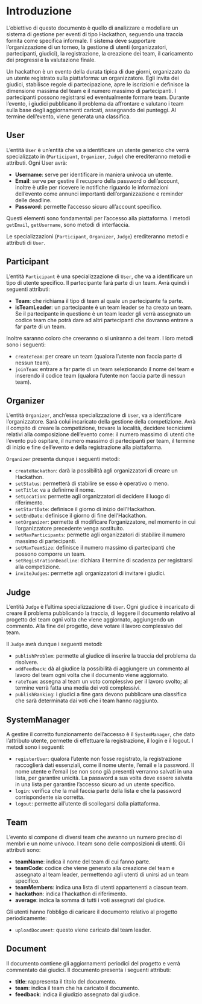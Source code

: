 # Introduzione

L’obiettivo di questo documento è quello di analizzare e modellare un sistema di gestione per eventi di tipo Hackathon, seguendo una traccia fornita come specifica informale. Il sistema deve supportare l’organizzazione di un torneo, la gestione di utenti (organizzatori, partecipanti, giudici), la registrazione, la creazione dei team, il caricamento dei progressi e la valutazione finale.

Un hackathon è un evento della durata tipica di due giorni, organizzato da un utente registrato sulla piattaforma: un organizzatore. Egli invita dei giudici, stabilisce regole di partecipazione, apre le iscrizioni e definisce la dimensione massima del team e il numero massimo di partecipanti. I partecipanti possono registrarsi ed eventualmente formare team. Durante l’evento, i giudici pubblicano il problema da affrontare e valutano i team sulla base degli aggiornamenti caricati, assegnando dei punteggi. Al termine dell’evento, viene generata una classifica.

## User

L’entità `User` è un’entità che va a identificare un utente generico che verrà specializzato in (`Participant`, `Organizer`, `Judge`) che erediteranno metodi e attributi. Ogni User avrà:

- **Username**: serve per identificare in maniera univoca un utente.
- **Email**: serve per gestire il recupero della password o dell’account, inoltre è utile per ricevere le notifiche riguardo le informazioni dell’evento come annunci importanti dell’organizzazione e reminder delle deadline.
- **Password**: permette l’accesso sicuro all’account specifico.

Questi elementi sono fondamentali per l’accesso alla piattaforma. I metodi `getEmail`, `getUsername`, sono metodi di interfaccia.

Le specializzazioni (`Participant`, `Organizer`, `Judge`) erediteranno metodi e attributi di `User`.

## Participant

L’entità `Participant` è una specializzazione di `User`, che va a identificare un tipo di utente specifico. Il partecipante farà parte di un team. Avrà quindi i seguenti attributi:

- **Team**: che richiama il tipo di team al quale un partecipante fa parte.
- **isTeamLeader**: un partecipante è un team leader se ha creato un team. Se il partecipante in questione è un team leader gli verrà assegnato un codice team che potrà dare ad altri partecipanti che dovranno entrare a far parte di un team.

Inoltre saranno coloro che creeranno o si uniranno a dei team. I loro metodi sono i seguenti:

- `createTeam`: per creare un team (qualora l’utente non faccia parte di nessun team).
- `joinTeam`: entrare a far parte di un team selezionando il nome del team e inserendo il codice team (qualora l’utente non faccia parte di nessun team).

## Organizer

L’entità `Organizer`, anch’essa specializzazione di `User`, va a identificare l’organizzatore. Sarà colui incaricato della gestione della competizione. Avrà il compito di creare la competizione, trovare la località, decidere tecnicismi relativi alla composizione dell’evento come: il numero massimo di utenti che l’evento può ospitare, il numero massimo di partecipanti per team, il termine di inizio e fine dell’evento e della registrazione alla piattaforma.

`Organizer` presenta dunque i seguenti metodi:

- `createHackathon`: darà la possibilità agli organizzatori di creare un Hackathon.
- `setStatus`: permetterà di stabilire se esso è operativo o meno.
- `setTitle`: va a definirne il nome.
- `setLocation`: permette agli organizzatori di decidere il luogo di riferimento.
- `setStartDate`: definisce il giorno di inizio dell’Hackathon.
- `setEndDate`: definisce il giorno di fine dell’Hackathon.
- `setOrganizer`: permette di modificare l’organizzatore, nel momento in cui l’organizzatore precedente venga sostituito.
- `setMaxParticipants`: permette agli organizzatori di stabilire il numero massimo di partecipanti.
- `setMaxTeamSize`: definisce il numero massimo di partecipanti che possono comporre un team.
- `setRegistrationDeadline`: dichiara il termine di scadenza per registrarsi alla competizione.
- `inviteJudges`: permette agli organizzatori di invitare i giudici.

## Judge

L’entità `Judge` è l’ultima specializzazione di `User`. Ogni giudice è incaricato di creare il problema pubblicando la traccia, di leggere il documento relativo al progetto del team ogni volta che viene aggiornato, aggiungendo un commento. Alla fine del progetto, deve votare il lavoro complessivo del team.

Il `Judge` avrà dunque i seguenti metodi:

- `publishProblem`: permette al giudice di inserire la traccia del problema da risolvere.
- `addFeedback`: dà al giudice la possibilità di aggiungere un commento al lavoro del team ogni volta che il documento viene aggiornato.
- `rateTeam`: assegna al team un voto complessivo per il lavoro svolto; al termine verrà fatta una media dei voti complessivi.
- `publishRanking`: i giudici a fine gara devono pubblicare una classifica che sarà determinata dai voti che i team hanno raggiunto.

## SystemManager

A gestire il corretto funzionamento dell’accesso è il `SystemManager`, che dato l’attributo utente, permette di effettuare la registrazione, il login e il logout. I metodi sono i seguenti:

- `registerUser`: qualora l’utente non fosse registrato, la registrazione raccoglierà dati essenziali, come il nome utente, l’email e la password. Il nome utente e l’email (se non sono già presenti) verranno salvati in una lista, per garantire unicità. La password a sua volta deve essere salvata in una lista per garantire l’accesso sicuro ad un utente specifico.
- `login`: verifica che la mail faccia parte della lista e che la password corrispondente sia corretta.
- `logout`: permette all’utente di scollegarsi dalla piattaforma.

## Team

L’evento si compone di diversi team che avranno un numero preciso di membri e un nome univoco. I team sono delle composizioni di utenti. Gli attributi sono:

- **teamName**: indica il nome del team di cui fanno parte.
- **teamCode**: codice che viene generato alla creazione del team e assegnato al team leader, permettendo agli utenti di unirsi ad un team specifico.
- **teamMembers**: indica una lista di utenti appartenenti a ciascun team.
- **hackathon**: indica l’hackathon di riferimento.
- **average**: indica la somma di tutti i voti assegnati dal giudice.

Gli utenti hanno l’obbligo di caricare il documento relativo al progetto periodicamente:

- `uploadDocument`: questo viene caricato dal team leader.

## Document

Il documento contiene gli aggiornamenti periodici del progetto e verrà commentato dai giudici. Il documento presenta i seguenti attributi:

- **title**: rappresenta il titolo del documento.
- **team**: indica il team che ha caricato il documento.
- **feedback**: indica il giudizio assegnato dal giudice.
